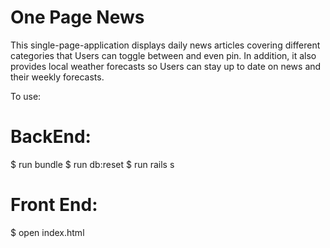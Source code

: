 # One Page News

This single-page-application displays daily news articles covering different categories that Users can toggle between and even pin. In addition, it also provides local weather forecasts so Users can stay up to date on news and their weekly forecasts. 

To use:

# BackEnd:
$ run bundle 
$ run db:reset 
$ run rails s 

# Front End:
$ open index.html
